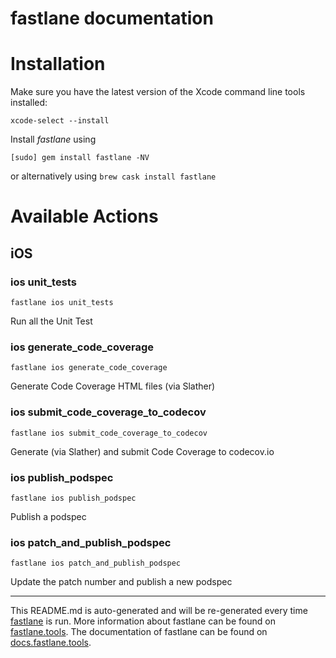 fastlane documentation
================
# Installation

Make sure you have the latest version of the Xcode command line tools installed:

```
xcode-select --install
```

Install _fastlane_ using
```
[sudo] gem install fastlane -NV
```
or alternatively using `brew cask install fastlane`

# Available Actions
## iOS
### ios unit_tests
```
fastlane ios unit_tests
```
Run all the Unit Test
### ios generate_code_coverage
```
fastlane ios generate_code_coverage
```
Generate Code Coverage HTML files (via Slather)
### ios submit_code_coverage_to_codecov
```
fastlane ios submit_code_coverage_to_codecov
```
Generate (via Slather) and submit Code Coverage to codecov.io
### ios publish_podspec
```
fastlane ios publish_podspec
```
Publish a podspec
### ios patch_and_publish_podspec
```
fastlane ios patch_and_publish_podspec
```
Update the patch number and publish a new podspec

----

This README.md is auto-generated and will be re-generated every time [fastlane](https://fastlane.tools) is run.
More information about fastlane can be found on [fastlane.tools](https://fastlane.tools).
The documentation of fastlane can be found on [docs.fastlane.tools](https://docs.fastlane.tools).
